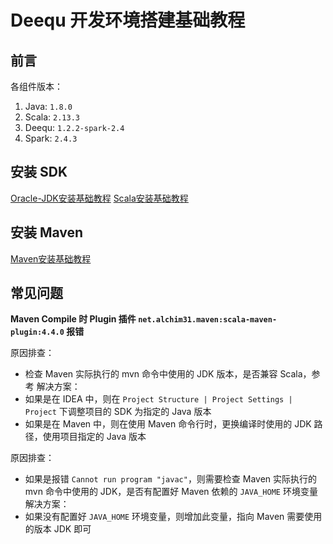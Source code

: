 # Deequ 开发环境搭建基础教程


## 前言

各组件版本：
1. Java: `1.8.0`
2. Scala: `2.13.3`
3. Deequ: `1.2.2-spark-2.4`
4. Spark: `2.4.3`

## 安装 SDK

[Oracle-JDK安装基础教程](work/programming/Java/Operation/Oracle-JDK安装基础教程.md)
[Scala安装基础教程](work/programming/Scala/Scala安装基础教程.md)

## 安装 Maven

[Maven安装基础教程](work/programming/Java/Tools/Apache-Maven/Maven安装基础教程.md)

## 常见问题

**Maven Compile 时 Plugin 插件 `net.alchim31.maven:scala-maven-plugin:4.4.0` 报错**

原因排查：
- 检查 Maven 实际执行的 mvn 命令中使用的 JDK 版本，是否兼容 Scala，参考
解决方案：
- 如果是在 IDEA 中，则在 `Project Structure | Project Settings | Project` 下调整项目的 SDK 为指定的 Java 版本
- 如果是在 Maven 中，则在使用 Maven 命令行时，更换编译时使用的 JDK 路径，使用项目指定的 Java 版本

原因排查：
- 如果是报错 `Cannot run program "javac"`，则需要检查 Maven 实际执行的 mvn 命令中使用的 JDK，是否有配置好 Maven 依赖的 `JAVA_HOME` 环境变量
解决方案：
- 如果没有配置好 `JAVA_HOME` 环境变量，则增加此变量，指向 Maven 需要使用的版本 JDK 即可